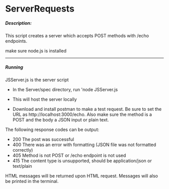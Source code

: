 # ServerRequests
 
##### Description:
This script creates a server which accepts POST methods with /echo endpoints. 

make sure node.js is installed 

---
##### Running
JSServer.js is the server script
- In the Server/spec directory, run 'node JSServer.js
- This will host the server locally

- Download and install postman to make a test request. Be sure to set the URL as http://localhost:3000/echo. Also make sure the method is a POST and the body 
a JSON input or plain text. 

The following response codes can be output:
- 200 The post was successful
- 400 There was an error with formatting (JSON file was not formatted correctly)
- 405 Method is not POST or /echo endpoint is not used
- 415 The content type is unsupported, should be application/json or text/plain

HTML messages will be returned upon HTML request. 
Messages will also be printed in the terminal. 